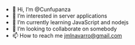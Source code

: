- 👋 Hi, I’m @Cunfupanza
- 👀 I’m interested in server applications
- 🌱 I’m currently learning JavaScript and nodejs
- 💞️ I’m looking to collaborate on somebody
- 📫 How to reach me jmlnavarro@gmail.com

<!---
Cunfupanza/Cunfupanza is a ✨ special ✨ repository because its `README.md` (this file) appears on your GitHub profile.
You can click the Preview link to take a look at your changes.
--->
